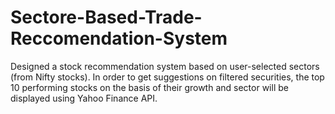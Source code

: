 # Sectore-Based-Trade-Reccomendation-System
Designed a stock recommendation system  based on user-selected sectors (from Nifty  stocks). In order to get suggestions on filtered  securities, the top 10 performing stocks on the  basis of their growth and sector will be  displayed using Yahoo Finance API.
